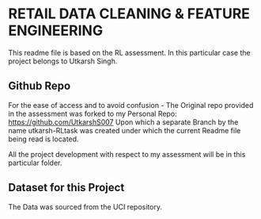 # RETAIL DATA CLEANING & FEATURE ENGINEERING

This readme file is based on the RL assessment. In this particular case the project belongs to Utkarsh Singh. 
 
 ## Github Repo
 For the ease of access and to avoid confusion - The Original repo provided in the assessment was forked to my Personal Repo: https://github.com/UtkarshS007
 Upon which a separate Branch by the name utkarsh-RLtask was created under which the current Readme file being read is located. 

All the project development with respect to my assessment will be in this particular folder. 

## Dataset for this Project 

The Data was sourced from the UCI repository. 